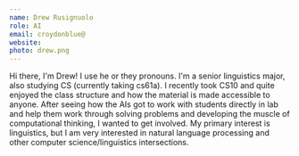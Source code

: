 ```yaml
---
name: Drew Rusignuolo
role: AI
email: croydonblue@
website:
photo: drew.png
---
```

Hi there, I'm Drew! I use he or they pronouns. I'm a senior linguistics major, also studying CS (currently taking cs61a). I recently took CS10 and quite enjoyed the class structure and how the material is made accessible to anyone. After seeing how the AIs got to work with students directly in lab and help them work through solving problems and developing the muscle of computational thinking, I wanted to get involved. My primary interest is linguistics, but I am very interested in natural language processing and other computer science/linguistics intersections.
